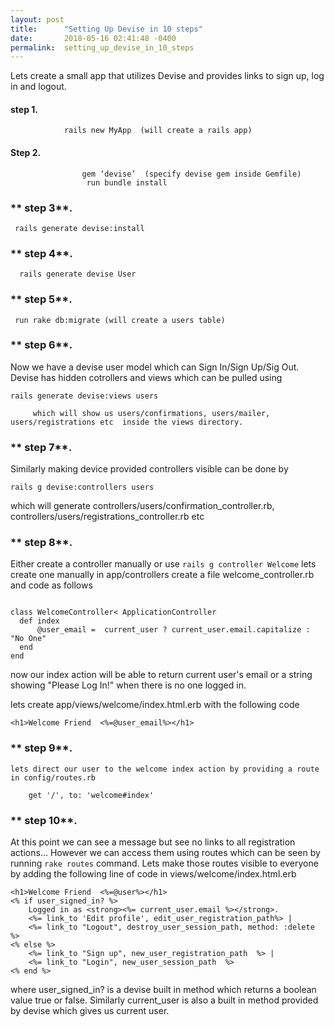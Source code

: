 ```yaml
---
layout: post
title:      "Setting Up Devise in 10 steps"
date:       2018-05-16 02:41:48 -0400
permalink:  setting_up_devise_in_10_steps
---
```


Lets create a small app that utilizes Devise and provides  links to sign up, log in and logout.

#### **step 1.** 
				rails new MyApp  (will create a rails app)          
					
#### **Step 2.**

					gem ‘devise’  (specify devise gem inside Gemfile)
					 run bundle install 
					 
### **	 step 3**. 

	 rails generate devise:install 		 
	 
### **	 step 4**. 

      rails generate devise User 
			
### **	 step 5**. 

     run rake db:migrate (will create a users table)
		 
### **	 step 6**. 

Now we have a devise user model which can Sign In/Sign Up/Sig Out.
 Devise has hidden cotrollers and views which can be  pulled using 
 
`rails generate devise:views users`

		 which will show us users/confirmations, users/mailer, users/registrations etc  inside the views directory.
		 
### **	 step 7**. 

Similarly making device provided controllers visible can be done by

`rails g devise:controllers users`

which will generate controllers/users/confirmation_controller.rb, 
controllers/users/registrations_controller.rb etc

### **	 step 8**. 

Either create a controller  manually or use 
`rails g controller Welcome`
lets create one manually
in app/controllers create a file welcome_controller.rb and code as follows
```

class WelcomeController< ApplicationController
  def index
      @user_email =  current_user ? current_user.email.capitalize : "No One"
  end
end 
```
now our index action will be able to return current user's email or a string 
showing "Please Log In!" when there is no one logged in.

lets create app/views/welcome/index.html.erb
with the following code

   `<h1>Welcome Friend  <%=@user_email%></h1>`
	 
### **	 step 9**. 
	 
 `lets direct our user to the welcome index action by providing a route in config/routes.rb`

		get '/', to: 'welcome#index'
		
### **	 step 10**. 
At this point we can see a message but see no links to all registration 
actions... However we can access them using routes which can be seen by  running `rake routes` command. Lets make those routes visible to everyone by adding the following line of code in views/welcome/index.html.erb

	<h1>Welcome Friend  <%=@user%></h1>
	<% if user_signed_in? %>
		Logged in as <strong><%= current_user.email %></strong>.
		<%= link_to 'Edit profile', edit_user_registration_path%> |
		<%= link_to "Logout", destroy_user_session_path, method: :delete  %>
	<% else %>
		<%= link_to "Sign up", new_user_registration_path  %> |
		<%= link_to "Login", new_user_session_path  %>
	<% end %>
where  user_signed_in? is a devise built in method which returns a boolean value true or false.  Similarly current_user is also a built in method provided by devise which gives us current user.

	
		
	 
